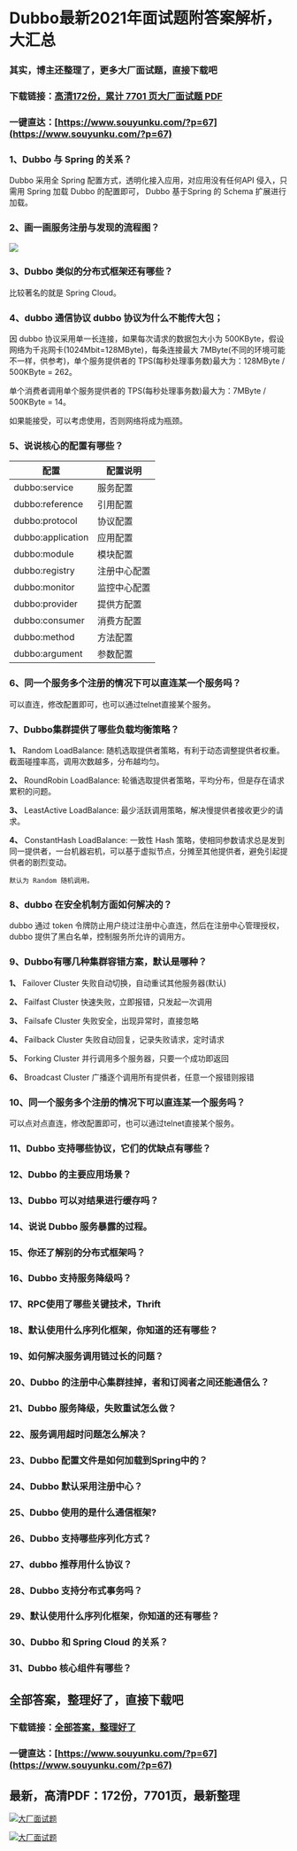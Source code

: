 # Dubbo最新2021年面试题附答案解析，大汇总

### 其实，博主还整理了，更多大厂面试题，直接下载吧

### 下载链接：[高清172份，累计 7701 页大厂面试题  PDF](https://www.souyunku.com/?p=67)

### 一键直达：[https://www.souyunku.com/?p=67](https://www.souyunku.com/?p=67)



### 1、Dubbo 与 Spring 的关系？

Dubbo 采用全 Spring 配置方式，透明化接入应用，对应用没有任何API 侵入，只需用 Spring 加载 Dubbo 的配置即可， Dubbo 基于Spring 的 Schema 扩展进行加载。


### 2、画一画服务注册与发现的流程图？

![](http://dubbo.apache.org/img/architecture.png#alt=)


### 3、Dubbo 类似的分布式框架还有哪些？

比较著名的就是 Spring Cloud。


### 4、dubbo 通信协议 dubbo 协议为什么不能传大包；

因 dubbo 协议采用单一长连接，如果每次请求的数据包大小为 500KByte，假设网络为千兆网卡(1024Mbit=128MByte)，每条连接最大 7MByte(不同的环境可能不一样，供参考)，单个服务提供者的 TPS(每秒处理事务数)最大为：128MByte / 500KByte = 262。

单个消费者调用单个服务提供者的 TPS(每秒处理事务数)最大为：7MByte / 500KByte = 14。

如果能接受，可以考虑使用，否则网络将成为瓶颈。


### 5、说说核心的配置有哪些？
| 配置 | 配置说明 |
| --- | --- |
| dubbo:service | 服务配置 |
| dubbo:reference | 引用配置 |
| dubbo:protocol | 协议配置 |
| dubbo:application | 应用配置 |
| dubbo:module | 模块配置 |
| dubbo:registry | 注册中心配置 |
| dubbo:monitor | 监控中心配置 |
| dubbo:provider | 提供方配置 |
| dubbo:consumer | 消费方配置 |
| dubbo:method | 方法配置 |
| dubbo:argument | 参数配置 |



### 6、同一个服务多个注册的情况下可以直连某一个服务吗？

可以直连，修改配置即可，也可以通过telnet直接某个服务。


### 7、Dubbo集群提供了哪些负载均衡策略？

**1、** Random LoadBalance: 随机选取提供者策略，有利于动态调整提供者权重。截面碰撞率高，调用次数越多，分布越均匀。

**2、** RoundRobin LoadBalance: 轮循选取提供者策略，平均分布，但是存在请求累积的问题。

**3、** LeastActive LoadBalance: 最少活跃调用策略，解决慢提供者接收更少的请求。

**4、** ConstantHash LoadBalance: 一致性 Hash 策略，使相同参数请求总是发到同一提供者，一台机器宕机，可以基于虚拟节点，分摊至其他提供者，避免引起提供者的剧烈变动。

`默认为 Random 随机调用。`


### 8、dubbo 在安全机制方面如何解决的？

dubbo 通过 token 令牌防止用户绕过注册中心直连，然后在注册中心管理授权，dubbo 提供了黑白名单，控制服务所允许的调用方。


### 9、Dubbo有哪几种集群容错方案，默认是哪种？

**1、** Failover Cluster 失败自动切换，自动重试其他服务器(默认)

**2、** Failfast Cluster 快速失败，立即报错，只发起一次调用

**3、** Failsafe Cluster 失败安全，出现异常时，直接忽略

**4、** Failback Cluster 失败自动回复，记录失败请求，定时请求

**5、** Forking Cluster  并行调用多个服务器，只要一个成功即返回

**6、** Broadcast Cluster 广播逐个调用所有提供者，任意一个报错则报错


### 10、同一个服务多个注册的情况下可以直连某一个服务吗？

可以点对点直连，修改配置即可，也可以通过telnet直接某个服务。


### 11、Dubbo 支持哪些协议，它们的优缺点有哪些？
### 12、Dubbo 的主要应用场景？
### 13、Dubbo 可以对结果进行缓存吗？
### 14、说说 Dubbo 服务暴露的过程。
### 15、你还了解别的分布式框架吗？
### 16、Dubbo 支持服务降级吗？
### 17、RPC使用了哪些关键技术，Thrift
### 18、默认使用什么序列化框架，你知道的还有哪些？
### 19、如何解决服务调用链过长的问题？
### 20、Dubbo 的注册中心集群挂掉，者和订阅者之间还能通信么？
### 21、Dubbo 服务降级，失败重试怎么做？
### 22、服务调用超时问题怎么解决？
### 23、Dubbo 配置文件是如何加载到Spring中的？
### 24、Dubbo 默认采用注册中心？
### 25、Dubbo 使用的是什么通信框架?
### 26、Dubbo 支持哪些序列化方式？
### 27、dubbo 推荐用什么协议？
### 28、Dubbo 支持分布式事务吗？
### 29、默认使用什么序列化框架，你知道的还有哪些？
### 30、Dubbo 和 Spring Cloud 的关系？
### 31、Dubbo 核心组件有哪些？




## 全部答案，整理好了，直接下载吧

### 下载链接：[全部答案，整理好了](https://www.souyunku.com/?p=67)

### 一键直达：[https://www.souyunku.com/?p=67](https://www.souyunku.com/?p=67)


## 最新，高清PDF：172份，7701页，最新整理

[![大厂面试题](https://www.souyunku.com/wp-content/uploads/weixin/mst.png "架构师专栏")](https://www.souyunku.com/wp-content/uploads/weixin/githup-weixin.png "架构师专栏")

[![大厂面试题](https://www.souyunku.com/wp-content/uploads/weixin/githup-weixin.png "架构师专栏")](https://www.souyunku.com/wp-content/uploads/weixin/githup-weixin.png "架构师专栏")
